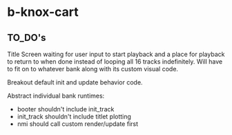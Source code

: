 # b-knox-cart

## TO_DO's

Title Screen waiting for user input to start playback and a place for playback to return to when done instead of looping all 16 tracks indefinitely. Will have to fit on to whatever bank along with its custom visual code.

Breakout default init and update behavior code.

Abstract individual bank runtimes:
- booter shouldn't include init_track
- init_track shouldn't include titlet plotting
- nmi should call custom render/update first
